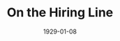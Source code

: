 ---
title: On the Hiring Line
date: 1929-01-08
closing_date: 1929-01-09
layout: productions
featured_image: 
image_caption:
image_credit:
playbill: 
category: 
Theatre: Theatre Jacksonville
cast:
  Mrs. Ritchie: Daisy Bowden Stephens
  William Capron: Douglas Haygood
  Steve Mack: J. Karst Connell
  Ritchie: J.H. Pratt
  Pansy: Margaret Holmes
  Dorothy: Olive Rosenquist
  Sherman Fessenden: Philip Devlin
  Ronald Oliver: Ralph M. Anderson
  Rosalind: Winifred Snowden
crew:
  Director: Paul Stuart Buchanan
orchestra:
external_links:
---